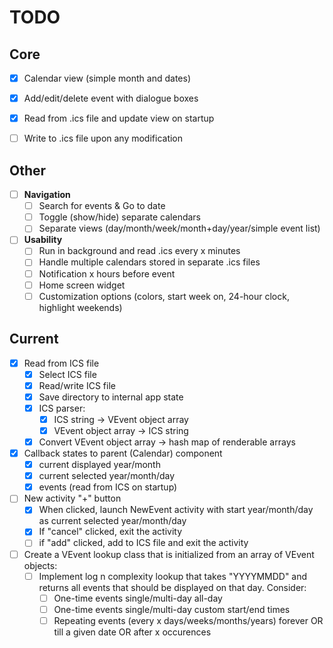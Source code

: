 # TODO
## Core
- [X] Calendar view (simple month and dates)
- [x] Add/edit/delete event with dialogue boxes
- [x] Read from .ics file and update view on startup
- [ ] Write to .ics file upon any modification


## Other
- [ ] **Navigation**
	- [ ] Search for events & Go to date
	- [ ] Toggle (show/hide) separate calendars
	- [ ] Separate views (day/month/week/month+day/year/simple event list)
- [ ] **Usability**
	- [ ] Run in background and read .ics every x minutes
	- [ ] Handle multiple calendars stored in separate .ics files
	- [ ] Notification x hours before event
	- [ ] Home screen widget
	- [ ] Customization options (colors, start week on, 24-hour clock, highlight weekends)

## Current
- [x] Read from ICS file
	- [x] Select ICS file
	- [x] Read/write ICS file
	- [x] Save directory to internal app state
	- [x] ICS parser:
		- [x] ICS string -> VEvent object array
		- [x] VEvent object array -> ICS string
	- [x] Convert VEvent object array -> hash map of renderable arrays
- [x] Callback states to parent (Calendar) component
	- [x] current displayed year/month
	- [x] current selected year/month/day
	- [x] events (read from ICS on startup)
- [ ] New activity "+" button
	- [x] When clicked, launch NewEvent activity with start year/month/day as current selected year/month/day
	- [x] If "cancel" clicked, exit the activity
	- [ ] if "add" clicked, add to ICS file and exit the activity
- [ ] Create a VEvent lookup class that is initialized from an array of VEvent objects:
	- [ ] Implement log n complexity lookup that takes "YYYYMMDD" and returns all events that should be displayed on that day. Consider:
		- [ ] One-time events single/multi-day all-day
		- [ ] One-time events single/multi-day custom start/end times
		- [ ] Repeating events (every x days/weeks/months/years) forever OR till a given date OR after x occurences